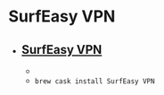 # SurfEasy VPN
- [SurfEasy VPN](https://www.surfeasy.com/)
  - 
  - 
  - `brew cask install SurfEasy VPN`
